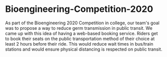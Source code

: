 # Bioengineering-Competition-2020

As part of the Bioengineering 2020 Competition in college, our team's goal was to propose a way to reduce germ transmission in public transit. 
We came up with this idea of having a web-based booking service. Riders get to book their seats on the public transportation method of their choice at least 2 hours before their ride. 
This would reduce wait times in bus/train stations and would ensure physical distancing is respected on public transit. 
